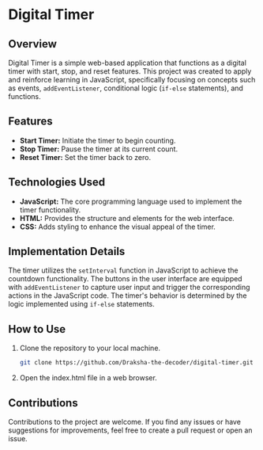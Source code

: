 # Digital Timer

## Overview

Digital Timer is a simple web-based application that functions as a digital timer with start, stop, and reset features. This project was created to apply and reinforce learning in JavaScript, specifically focusing on concepts such as events, `addEventListener`, conditional logic (`if-else` statements), and functions.

## Features

- **Start Timer:** Initiate the timer to begin counting.
- **Stop Timer:** Pause the timer at its current count.
- **Reset Timer:** Set the timer back to zero.

## Technologies Used

- **JavaScript:** The core programming language used to implement the timer functionality.
- **HTML:** Provides the structure and elements for the web interface.
- **CSS:** Adds styling to enhance the visual appeal of the timer.

## Implementation Details

The timer utilizes the `setInterval` function in JavaScript to achieve the countdown functionality. The buttons in the user interface are equipped with `addEventListener` to capture user input and trigger the corresponding actions in the JavaScript code. The timer's behavior is determined by the logic implemented using `if-else` statements.

## How to Use

1. Clone the repository to your local machine.
   ```bash
   git clone https://github.com/Draksha-the-decoder/digital-timer.git
   
2. Open the index.html file in a web browser.

## Contributions
Contributions to the project are welcome. If you find any issues or have suggestions for improvements, feel free to create a pull request or open an issue.
